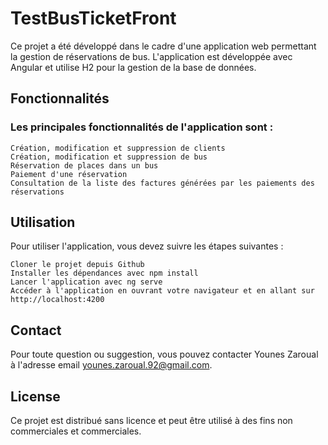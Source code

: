 # TestBusTicketFront

Ce projet a été développé dans le cadre d'une application web permettant la gestion de réservations de bus. L'application est développée avec Angular et utilise H2 pour la gestion de la base de données.
## Fonctionnalités

### Les principales fonctionnalités de l'application sont :

    Création, modification et suppression de clients
    Création, modification et suppression de bus
    Réservation de places dans un bus
    Paiement d'une réservation
    Consultation de la liste des factures générées par les paiements des réservations

## Utilisation

Pour utiliser l'application, vous devez suivre les étapes suivantes :

    Cloner le projet depuis Github
    Installer les dépendances avec npm install
    Lancer l'application avec ng serve
    Accéder à l'application en ouvrant votre navigateur et en allant sur http://localhost:4200

## Contact

Pour toute question ou suggestion, vous pouvez contacter Younes Zaroual à l'adresse email younes.zaroual.92@gmail.com.
## License

Ce projet est distribué sans licence et peut être utilisé à des fins non commerciales et commerciales.
